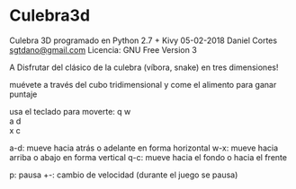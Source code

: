 # Culebra3d
Culebra 3D 
programado en Python 2.7 + Kivy
05-02-2018
Daniel Cortes
sgtdano@gmail.com
Licencia: GNU Free Version 3

A Disfrutar del clásico de la culebra (víbora, snake) en tres dimensiones!

muévete a través del cubo tridimensional y come el alimento para ganar puntaje

usa el teclado para moverte:
q    w              
 a         d       
       x    c      

a-d: mueve hacia atrás o adelante en forma horizontal
w-x: mueve hacia arriba o abajo en forma vertical
q-c: mueve hacia el fondo o hacia el frente

p: pausa
+-: cambio de velocidad (durante el juego se pausa)

